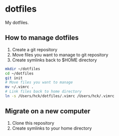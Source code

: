 # dotfiles

My dotfiles.

## How to manage dotfiles

1. Create a git repository
2. Move files you want to manage to git repository
3. Create symlinks back to $HOME directory

```sh
mkdir ~/dotfiles
cd ~/dotfiles
git init
# Move files you want to manage
mv ~/.vimrc .
# Link files back to home directory
ln -s /Users/hck/dotfiles/.vimrc /Users/hck/.vimrc
```

## Migrate on a new computer

1. Clone this repository
2. Create symlinks to your home directory
